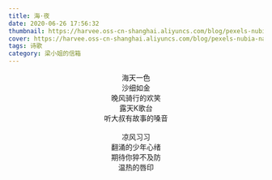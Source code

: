 ```yaml
---
title: 海·夜
date: 2020-06-26 17:56:32
thumbnail: https://harvee.oss-cn-shanghai.aliyuncs.com/blog/pexels-nubia-navarro.jpg
cover: https://harvee.oss-cn-shanghai.aliyuncs.com/blog/pexels-nubia-navarro.jpg
tags: 诗歌
category: 梁小姐的信箱
---
```


<center>海天一色</center>

<center>沙细如金</center>

<center>晚风骑行的欢笑</center>

<center>露天K歌台</center>

<center>听大叔有故事的嗓音</center>

<br>

<center>凉风习习</center>

<center>翻涌的少年心绪</center>

<center>期待你猝不及防</center>

<center>温热的唇印</center>
